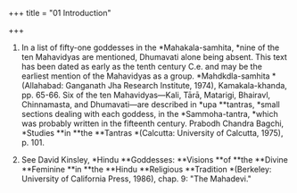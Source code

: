 +++
title = "01 Introduction"

+++

1. In a list of fifty-one goddesses in the *Mahakala-samhita, *nine of the ten Mahavidyas are mentioned, Dhumavati alone being absent. This text has been dated as early as the tenth century C.e. and may be the earliest mention of the Mahavidyas as a group. *Mahdkdla-samhita *\(Allahabad: Ganganath Jha Research Institute, 1974\), Kamakala-khanda, pp. 65-66. Six of the ten Mahavidyas—Kali, Tārā, Matarigi, Bhairavl, Chinnamasta, and Dhumavati—are described in *upa **tantras, *small sections dealing with each goddess, in the *Sammoha-tantra, *which was probably written in the fifteenth century. Prabodh Chandra Bagchi, *Studies **in **the **Tantras *\(Calcutta: University of Calcutta, 1975\), p. 101.

2. See David Kinsley, *Hindu **Goddesses: **Visions **of **the **Divine **Feminine **in **the **Hindu **Religious **Tradition *\(Berkeley: University of California Press, 1986\), chap. 9: "The Mahadevi."


